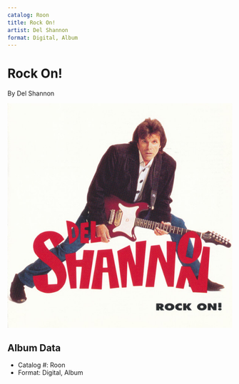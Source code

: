 ```yaml
---
catalog: Roon
title: Rock On!
artist: Del Shannon
format: Digital, Album
---
```


# Rock On!

By Del Shannon

![](../../assets/albumcovers/Del_Shannon-Rock_On!.png)

## Album Data

- Catalog #: Roon
- Format: Digital, Album

